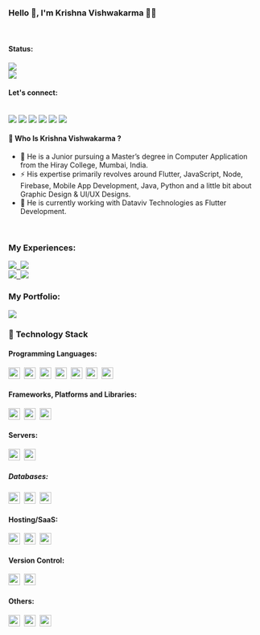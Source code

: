 ### Hello 👋, I'm Krishna Vishwakarma 🙋‍♂️

<br>


#### Status:


<div >
<img src="https://github-readme-stats.vercel.app/api?username=kv0871916&theme=midnight-purple&show_icons=true&count_private=true">
</div>
<div >
<img src="https://github-readme-stats.vercel.app/api/top-langs/?username=kv0871916&theme=midnight-purple&layout=compact&langs_count=5">
</div>


#### Let's connect:


<br>
<a href="https://g.dev/krishnavishwakarma/"><img src="https://img.shields.io/badge/google-4285F4?style=for-the-badge&logo=google&logoColor=white"></a>
<a href="https://twitter.com/intent/follow?screen_name=ig_krishnakumar"><img src="https://img.shields.io/badge/ig_krishnakumar-%231DA1F2.svg?style=for-the-badge&logo=Twitter&logoColor=white"></a>
<a href="https://www.linkedin.com/in/krishnakumarvishwakarmaog/"><img src="https://img.shields.io/badge/linkedin-%230077B5.svg?style=for-the-badge&logo=linkedin&logoColor=white"></a>
<a href="mailto:krishnavishwakarma.og@gmail.com"><img src="https://img.shields.io/badge/Gmail-D14836?style=for-the-badge&logo=gmail&logoColor=white"></a>
<a href="https://www.facebook.com/igkrishnakumarV/"><img src="https://img.shields.io/badge/Facebook-%231877F2.svg?style=for-the-badge&logo=Facebook&logoColor=white"></a>
<a href="https://www.instagram.com/ig_krishnakumar/"><img src="https://img.shields.io/badge/ig_krishnakumar-%23E4405F.svg?style=for-the-badge&logo=Instagram&logoColor=white"/></a>


<br>

#### 🤔 Who Is Krishna Vishwakarma ?

- 🏫 He is a Junior pursuing a Master’s degree in Computer Application from the Hiray College, Mumbai, India.
- ⚡️ His expertise primarily revolves around Flutter, JavaScript, Node, Firebase, Mobile App Development, Java, Python and a little bit about Graphic Design & UI/UX Designs.
- 🔭 He is currently working with Dataviv Technologies as Flutter Development.

<br>

### **My Experiences**:

<a href="https://dataviv.in/"><img src="https://img.shields.io/badge/DATAVIV-TECHNOLOGIES-%23FFFC00.svg?style=for-the-badge"/>&nbsp;&nbsp;<img src="https://img.shields.io/badge/Experience-October_2021_till_Present-%23107C10.svg?style=for-the-badge"/></a></br>
<a href="https://celledge.in/"><img src="https://img.shields.io/badge/CELLEGE-TECHNOLOGIES-%23E4405F.svg?style=for-the-badge"/>&nbsp;&nbsp;<img src="https://img.shields.io/badge/Experience-May_2019_till_August_2019-%2300AFF0.svg?style=for-the-badge"/></a>

### **My Portfolio**:

<a href="https://krishnakumarvishog.web.app/"><img src="https://img.shields.io/badge/Portfolio-%23000000.svg?style=for-the-badge&logo=firefox&logoColor=#FF7139"/></a>

### 🔭 **Technology Stack**

#### **Programming Languages**:

<img height=23 src="https://img.shields.io/badge/dart-%230175C2.svg?style=for-the-badge&logo=dart&logoColor=white">&nbsp;&nbsp;<img height=23 src="https://img.shields.io/badge/javascript-%23323330.svg?style=for-the-badge&logo=javascript&logoColor=%23F7DF1E">&nbsp;&nbsp;<img height=23 src="https://img.shields.io/badge/c++-%2300599C.svg?style=for-the-badge&logo=c%2B%2B&logoColor=white">&nbsp;&nbsp;<img height=23 src="https://img.shields.io/badge/python-3670A0?style=for-the-badge&logo=python&logoColor=ffdd54">&nbsp;&nbsp;<img height=23 src="https://img.shields.io/badge/java-%23ED8B00?style=for-the-badge&logo=java&logoColor=%23F7DF1E">&nbsp;&nbsp;<img height=23 src="https://img.shields.io/badge/css3-%231572B6.svg?style=for-the-badge&logo=css3&logoColor=white">&nbsp;&nbsp;<img height=23 src="https://img.shields.io/badge/html5-%23E34F26.svg?style=for-the-badge&logo=html5&logoColor=white">

#### **Frameworks, Platforms and Libraries**:

<img height=23 src="https://img.shields.io/badge/node.js-6DA55F?style=for-the-badge&logo=node.js&logoColor=white">&nbsp;&nbsp;<img height=23 src="https://img.shields.io/badge/Flutter-%2302569B.svg?style=for-the-badge&logo=Flutter&logoColor=white">&nbsp;&nbsp;<img height=23 src="https://img.shields.io/badge/express.js-%23404d59.svg?style=for-the-badge&logo=express&logoColor=%2361DAFB">

#### **Servers**:

<img height=23 src="https://img.shields.io/badge/nginx%20-%231572B6.svg?&style=for-the-badge&logo=nginx&logoColor=red">&nbsp;&nbsp;<img height=23 src="https://img.shields.io/badge/apache-%23D42029.svg?style=for-the-badge&logo=apache&logoColor=white">

##### **Databases**:

<img height=23 src="https://img.shields.io/badge/MongoDB-%234ea94b.svg?style=for-the-badge&logo=mongodb&logoColor=white">&nbsp;&nbsp;<img height=23 src="https://img.shields.io/badge/MariaDB-003545?style=for-the-badge&logo=mariadb&logoColor=white">&nbsp;&nbsp;<img height=23 src="https://img.shields.io/badge/mysql-%2300f.svg?style=for-the-badge&logo=mysql&logoColor=white">

#### **Hosting/SaaS**:

<img height=23 src="https://img.shields.io/badge/firebase-%23039BE5.svg?style=for-the-badge&logo=firebase&logoColor=#00C7B7)">&nbsp;&nbsp;<img height=23 src="https://img.shields.io/badge/GoogleCloud-%234285F4.svg?style=for-the-badge&logo=google-cloud&logoColor=white"></code>&nbsp;&nbsp;<img height=23 src="https://img.shields.io/badge/heroku-%23430098.svg?style=for-the-badge&logo=heroku&logoColor=white">&nbsp;&nbsp;

#### **Version Control**:

<img height=23 src="https://img.shields.io/badge/git-%23F05033.svg?style=for-the-badge&logo=git&logoColor=white">&nbsp;&nbsp;<img height=23 src="https://img.shields.io/badge/gitlab-%23181717.svg?style=for-the-badge&logo=gitlab&logoColor=white">

#### **Others**:

<img height=23 src="https://img.shields.io/badge/Postman-FF6C37?style=for-the-badge&logo=postman&logoColor=white">&nbsp;&nbsp;<img height=23 src="https://img.shields.io/badge/Trello-%23026AA7.svg?style=for-the-badge&logo=Trello&logoColor=white">&nbsp;&nbsp;<img height=23 src="https://img.shields.io/badge/Gradle-02303A.svg?style=for-the-badge&logo=Gradle&logoColor=white">
